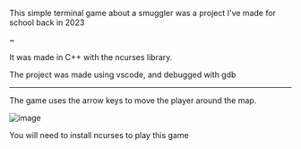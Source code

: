 This simple terminal game about a smuggler was a project I've made for school back in 2023

~

It was made in C++ with the ncurses library.

The project was made using vscode, and debugged with gdb

___

The game uses the arrow keys to move the player around the map.

![image](https://github.com/user-attachments/assets/ee6cdeb1-535a-4583-9336-e71a91503a46)

You will need to install ncurses to play this game

